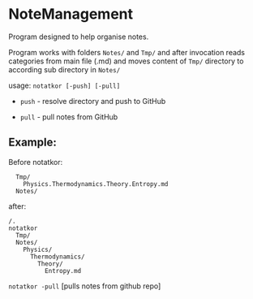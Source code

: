 # NoteManagement
Program designed to help organise notes.

Program works with folders `Notes/` and `Tmp/` and after invocation reads categories 
from main file (.md) and moves content of `Tmp/` directory to according sub directory in `Notes/`

usage: `notatkor [-push] [-pull]`

- `push` - resolve directory and push to GitHub

- `pull` - pull notes from GitHub

## Example:

Before notatkor:
```
  Tmp/
    Physics.Thermodynamics.Theory.Entropy.md
  Notes/
  ```
after:
```
/.
notatkor
  Tmp/
  Notes/
    Physics/
      Thermodynamics/
        Theory/
          Entropy.md
```
          
`notatkor -pull` \[pulls notes from github repo]
